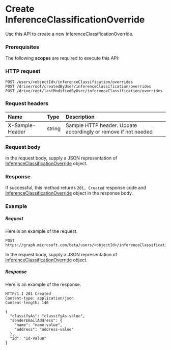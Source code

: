 # Create InferenceClassificationOverride

Use this API to create a new InferenceClassificationOverride.
### Prerequisites
The following **scopes** are required to execute this API: 
### HTTP request
<!-- { "blockType": "ignored" } -->
```http
POST /users/<objectId>/inferenceClassification/overrides
POST /drive/root/createdByUser/inferenceClassification/overrides
POST /drive/root/lastModifiedByUser/inferenceClassification/overrides

```
### Request headers
| Name       | Type | Description|
|:---------------|:--------|:----------|
| X-Sample-Header  | string  | Sample HTTP header. Update accordingly or remove if not needed|

### Request body
In the request body, supply a JSON representation of [InferenceClassificationOverride](../resources/inferenceclassificationoverride.md) object.


### Response
If successful, this method returns `201, Created` response code and [InferenceClassificationOverride](../resources/inferenceclassificationoverride.md) object in the response body.

### Example
##### Request
Here is an example of the request.
<!-- {
  "blockType": "request",
  "name": "create_inferenceclassificationoverride_from_inferenceclassification"
}-->
```http
POST https://graph.microsoft.com/beta/users/<objectId>/inferenceClassification
```
In the request body, supply a JSON representation of [InferenceClassificationOverride](../resources/inferenceclassificationoverride.md) object.
##### Response
Here is an example of the response.
<!-- {
  "blockType": "response",
  "truncated": false,
  "@odata.type": "microsoft.graph.inferenceclassificationoverride"
} -->
```http
HTTP/1.1 201 Created
Content-type: application/json
Content-length: 146

{
  "classifyAs": "classifyAs-value",
  "senderEmailAddress": {
    "name": "name-value",
    "address": "address-value"
  },
  "id": "id-value"
}
```

<!-- uuid: 8fcb5dbc-d5aa-4681-8e31-b001d5168d79
2015-10-25 14:57:30 UTC -->
<!-- {
  "type": "#page.annotation",
  "description": "Create InferenceClassificationOverride",
  "keywords": "",
  "section": "documentation",
  "tocPath": ""
}-->
